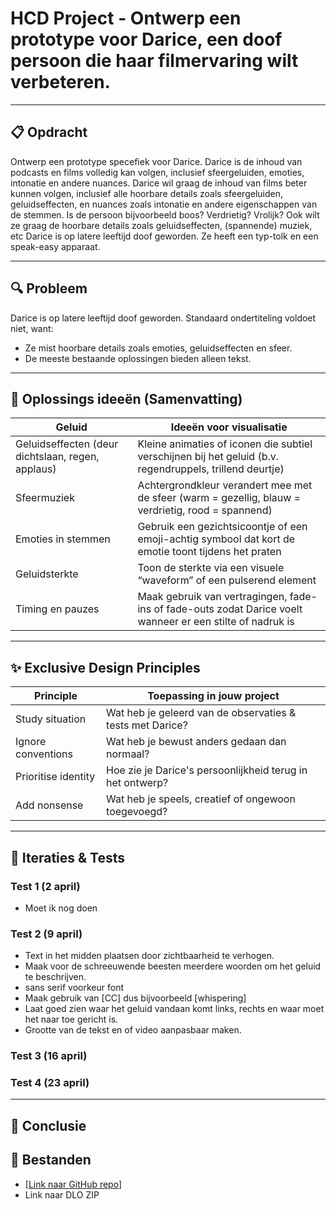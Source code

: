 # HCD Project - Ontwerp een prototype voor Darice, een doof persoon die haar filmervaring wilt verbeteren.

---

## 📋 Opdracht

Ontwerp een prototype specefiek voor Darice. Darice is  de inhoud van podcasts en films volledig kan volgen, inclusief sfeergeluiden, emoties, intonatie en andere nuances.
Darice wil graag de inhoud van films beter kunnen volgen, inclusief alle hoorbare details zoals sfeergeluiden, geluidseffecten, en nuances zoals intonatie en andere eigenschappen van de stemmen. Is de persoon bijvoorbeeld boos? Verdrietig? Vrolijk? Ook wilt ze graag de hoorbare details zoals geluidseffecten, (spannende) muziek, etc
Darice is op latere leeftijd doof geworden. Ze heeft een typ-tolk en een speak-easy apparaat.

---

## 🔍 Probleem

Darice is op latere leeftijd doof geworden. Standaard ondertiteling voldoet niet, want:

- Ze mist hoorbare details zoals emoties, geluidseffecten en sfeer.
- De meeste bestaande oplossingen bieden alleen tekst.

---

## 🧩 Oplossings ideeën (Samenvatting)

| Geluid |Ideeën voor visualisatie|
|------------------------------|-----------------------------------------|
| Geluidseffecten (deur dichtslaan, regen, applaus) | Kleine animaties of iconen die subtiel verschijnen bij het geluid (b.v. regendruppels, trillend deurtje) |
| Sfeermuziek | Achtergrondkleur verandert mee met de sfeer (warm = gezellig, blauw = verdrietig, rood = spannend) |
| Emoties in stemmen | Gebruik een gezichtsicoontje of een emoji-achtig symbool dat kort de emotie toont tijdens het praten |
| Geluidsterkte | Toon de sterkte via een visuele “waveform” of een pulserend element|
| Timing en pauzes| Maak gebruik van vertragingen, fade-ins of fade-outs zodat Darice voelt wanneer er een stilte of nadruk is |


---

## ✨ Exclusive Design Principles

| Principle | Toepassing in jouw project |
|-----------|---------------------------|
| Study situation | Wat heb je geleerd van de observaties & tests met Darice? |
| Ignore conventions | Wat heb je bewust anders gedaan dan normaal? |
| Prioritise identity | Hoe zie je Darice's persoonlijkheid terug in het ontwerp? |
| Add nonsense | Wat heb je speels, creatief of ongewoon toegevoegd? |

---

## 🔄 Iteraties & Tests

### Test 1 (2 april)

- Moet ik nog doen

### Test 2 (9 april)

- Text in het midden plaatsen door zichtbaarheid te verhogen.
- Maak voor de schreeuwende beesten meerdere woorden om het geluid te beschrijven.
- sans serif voorkeur font
- Maak gebruik van [CC] dus bijvoorbeeld [whispering]
- Laat goed zien waar het geluid vandaan komt links, rechts en waar moet het naar toe gericht is.
- Grootte van de tekst en of video aanpasbaar maken.

### Test 3 (16 april)

### Test 4 (23 april)

---

## 📝 Conclusie

## 💾 Bestanden

- [[Link naar GitHub repo](https://github.com/thijew/HCD)]
- Link naar DLO ZIP
